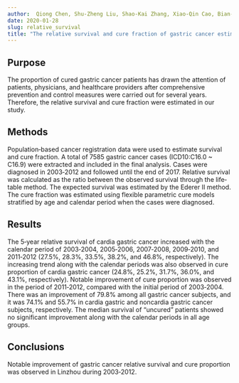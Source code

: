 ```yaml
---
author:  Qiong Chen, Shu-Zheng Liu, Shao-Kai Zhang, Xiao-Qin Cao, Bian-Yun Li, Pei-Liang Quan, Lan-Wei Guo, Lee Dong, Xi-Bin Sun, Yawei Zhang, Jian-Gong Zhang
date: 2020-01-28
slug: relative_survival
title: "The relative survival and cure fraction of gastric cancer estimated through flexible parametric models using data from population‐based cancer registration during 2003‐2012 in Linzhou, China"
---
```


## Purpose
The proportion of cured gastric cancer patients has drawn the attention of patients, physicians, and healthcare providers 
after comprehensive prevention and control measures were 
carried out for several years. Therefore, the relative survival and cure fraction were estimated in our study.

## Methods
Population‐based cancer registration data were used to estimate survival and cure fraction. 
A total of 7585 gastric cancer cases (ICD10:C16.0 ~ C16.9) were extracted and included in the final analysis. 
Cases were diagnosed in 2003‐2012 and followed until the end of 2017. 
Relative survival was calculated as the ratio between the observed survival through the life‐table method. 
The expected survival was estimated by the Ederer II method. 
The cure fraction was estimated using flexible parametric cure models stratified by age and calendar period when the cases were diagnosed.

## Results
The 5‐year relative survival of cardia gastric cancer increased with the calendar period of 2003‐2004, 2005‐2006, 2007‐2008, 2009‐2010, and 2011‐2012 (27.5%, 28.3%, 33.5%, 38.2%, and 46.8%, respectively). 
The increasing trend along with the calendar periods was also observed in cure proportion of cardia gastric cancer (24.8%, 25.2%, 31.7%, 36.0%, and 43.1%, respectively). 
Notable improvement of cure proportion was observed in the period of 2011‐2012, compared with the initial period of 2003‐2004. 
There was an improvement of 79.8% among all gastric cancer subjects, and it was 74.1% and 55.7% in cardia gastric and noncardia gastric cancer subjects, respectively. 
The median survival of “uncured” patients showed no significant improvement along with the calendar periods in all age groups.

## Conclusions
Notable improvement of gastric cancer relative survival and cure proportion was observed in Linzhou during 2003‐2012.